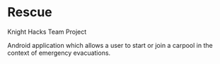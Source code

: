 # Rescue
Knight Hacks Team Project

Android application which allows a user to start or join a carpool in the context of emergency evacuations.



